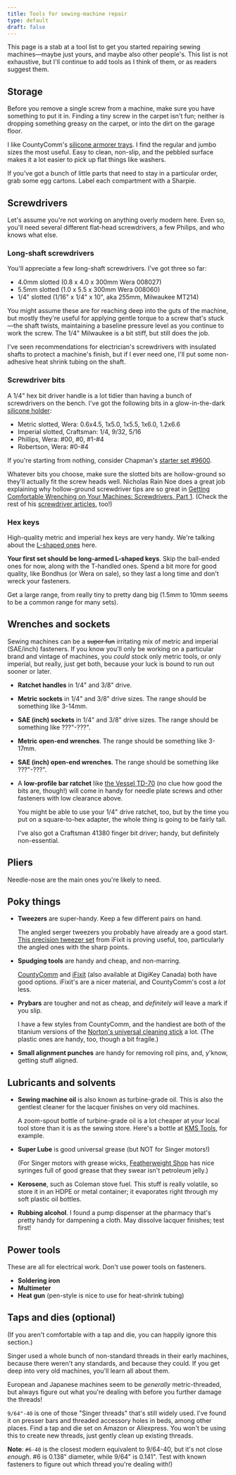 ```yaml
---
title: Tools for sewing-machine repair
type: default
draft: false
---
```


This page is a stab at a tool list to get you started repairing sewing machines&mdash;maybe just yours, and maybe also other people's. This list is not exhaustive, but I'll continue to add tools as I think of them, or as readers suggest them.

## Storage

Before you remove a single screw from a machine, make sure you have something to put it in. Finding a tiny screw in the carpet isn't fun; neither is dropping something greasy on the carpet, or into the dirt on the garage floor.

I like CountyComm's [silicone armorer trays](https://countycomm.com/search?options%5Bprefix%5D=last&q=armorer+tray). I find the regular and jumbo sizes the most useful. Easy to clean, non-slip, and the pebbled surface makes it a lot easier to pick up flat things like washers.

If you've got a bunch of little parts that need to stay in a particular order, grab some egg cartons. Label each compartment with a Sharpie.

## Screwdrivers

Let's assume you're not working on anything overly modern here. Even so, you'll need several different flat-head screwdrivers, a few Philips, and who knows what else.

### Long-shaft screwdrivers

You'll appreciate a few long-shaft screwdrivers. I've got three so far:

* 4.0mm slotted (0.8 x 4.0 x 300mm Wera 008027)
* 5.5mm slotted (1.0 x 5.5 x 300mm Wera 008060)
* 1/4" slotted (1/16" x 1/4" x 10", aka 255mm, Milwaukee MT214)

You might assume these are for reaching deep into the guts of the machine, but mostly they're useful for applying gentle torque to a screw that's stuck&mdash;the shaft twists, maintaining a baseline pressure level as you continue to work the screw. The 1/4" Milwaukee is a bit stiff, but still does the job.

I've seen recommendations for electrician's screwdrivers with insulated shafts to protect a machine's finish, but if I ever need one, I'll put some non-adhesive heat shrink tubing on the shaft.

### Screwdriver bits

A 1/4" hex bit driver handle is a lot tidier than having a bunch of screwdrivers on the bench. I've got the following bits in a glow-in-the-dark [silicone holder](https://countycomm.com/products/on-the-go-bit-holder-non-slip):

* Metric slotted, Wera: 0.6x4.5, 1x5.0, 1x5.5, 1x6.0, 1.2x6.6
* Imperial slotted, Craftsman: 1/4, 9/32, 5/16
* Phillips, Wera: #00, #0, #1-#4
* Robertson, Wera: #0-#4

If you're starting from nothing, consider Chapman's [starter set #9600](https://chapmanmfg.com/products/9600-starter-slotted-bit-set).

Whatever bits you choose, make sure the slotted bits are hollow-ground so they'll actually fit the screw heads well. Nicholas Rain Noe does a great job explaining why hollow-ground screwdriver tips are so great in [Getting Comfortable Wrenching on Your Machines: Screwdrivers, Part 1](https://vssmb.blogspot.com/2011/07/getting-comfortable-wrenching-on-your.html). (Check the rest of his [screwdriver articles](https://vssmb.blogspot.com/search/label/screwdrivers), too!)

### Hex keys

High-quality metric and imperial hex keys are very handy. We're talking about the [L-shaped ones](https://www.kmstools.com/bondhus-13pc-hex-key-set-sae-long.html) here.

**Your first set should be long-armed L-shaped keys**. Skip the ball-ended ones for now, along with the T-handled ones.  Spend a bit more for good quality, like Bondhus (or Wera on sale), so they last a long time and don't wreck your fasteners.

Get a large range, from really tiny to pretty dang big (1.5mm to 10mm seems to be a common range for many sets).

## Wrenches and sockets

Sewing machines can be a ~~super fun~~ irritating mix of metric and imperial (SAE/inch) fasteners. If you know you'll only be working on a particular brand and vintage of machines, you _could_ stock only metric tools, or only imperial, but really, just get both, because your luck is bound to run out sooner or later.

* **Ratchet handles** in 1/4" and 3/8" drive.

* **Metric sockets** in 1/4" and 3/8" drive sizes. The range should be something like 3-14mm.

* **SAE (inch) sockets** in 1/4" and 3/8" drive sizes. The range should be something like ???"-???".

* **Metric open-end wrenches**. The range should be something like 3-17mm.

* **SAE (inch) open-end wrenches**. The range should be something like ???"-???".

* A **low-profile bar ratchet** like [the Vessel TD-70](https://www.amazon.ca/dp/B001VB4OHM/) (no clue how good the bits are, though!) will come in handy for needle plate screws and other fasteners with low clearance above.

  You might be able to use your 1/4" drive ratchet, too, but by the time you put on a square-to-hex adapter, the whole thing is going to be fairly tall.

  I've also got a Craftsman 41380 finger bit driver; handy, but definitely non-essential.

## Pliers

Needle-nose are the main ones you're likely to need.

## Poky things

* **Tweezers** are super-handy. Keep a few different pairs on hand.

  The angled serger tweezers you probably have already are a good start. [This precision tweezer set](https://www.ifixit.com/en-ca/products/precision-tweezers-set) from iFixit is proving useful, too, particularly the angled ones with the sharp points.

* **Spudging tools** are handy and cheap, and non-marring.

  [CountyComm](https://countycomm.com/products/spudger-diy-tool-10-pack) and [iFixit](https://www.ifixit.com/products/spudger) (also available at DigiKey Canada) both have good options. iFixit's are a nicer material, and CountyComm's cost a _lot_ less.

* **Prybars** are tougher and not as cheap, and _definitely will_ leave a mark if you slip.

  I have a few styles from CountyComm, and the handiest are both of the titanium versions of the [Norton's universal cleaning stick](https://countycomm.com/collections/tools/products/nortons-u-c-s-universal-cleaning-stick) a lot. (The plastic ones are handy, too, though a bit fragile.)

* **Small alignment punches** are handy for removing roll pins, and, y'know, getting stuff aligned.

## Lubricants and solvents

* **Sewing machine oil** is also known as turbine-grade oil. This is also the gentlest cleaner for the lacquer finishes on very old machines.

  A zoom-spout bottle of turbine-grade oil is a lot cheaper at your local tool store than it is as the sewing store. Here's a bottle at [KMS Tools](https://www.kmstools.com/laco-zoom-spout-all-purpose-oiler-4oz.html), for example.

* **Super Lube** is good universal grease (but NOT for Singer motors!)

  (For Singer motors with grease wicks, [Featherweight Shop](https://singer-featherweight.com/products/sew-retro-grease) has nice syringes full of good grease that they swear isn't petroleum jelly.)

* **Kerosene**, such as Coleman stove fuel. This stuff is really volatile, so store it in an HDPE or metal container; it evaporates right through my soft plastic oil bottles.

* **Rubbing alcohol**. I found a pump dispenser at the pharmacy that's pretty handy for dampening a cloth. May dissolve lacquer finishes; test first!

## Power tools

These are all for electrical work. Don't use power tools on fasteners.

* **Soldering iron**
* **Multimeter**
* **Heat gun** (pen-style is nice to use for heat-shrink tubing)

## Taps and dies (optional)

(If you aren't comfortable with a tap and die, you can happily ignore this section.)

Singer used a whole bunch of non-standard threads in their early machines, because there weren't any standards, and because they could. If you get deep into very old machines, you'll learn all about them.

European and Japanese machines seem to be _generally_ metric-threaded, but always figure out what you're dealing with before you further damage the threads!

`9/64"-40` is one of those "Singer threads" that's still widely used. I've found it on presser bars and threaded accessory holes in beds, among other places. Find a tap and die set on Amazon or Aliexpress. You won't be using this to create new threads, just gently clean up existing threads.

**Note**: `#6-40` is the closest modern equivalent to 9/64-40, but it's not close _enough_. #6 is 0.138" diameter, while 9/64" is 0.141". Test with known fasteners to figure out which thread you're dealing with!)
